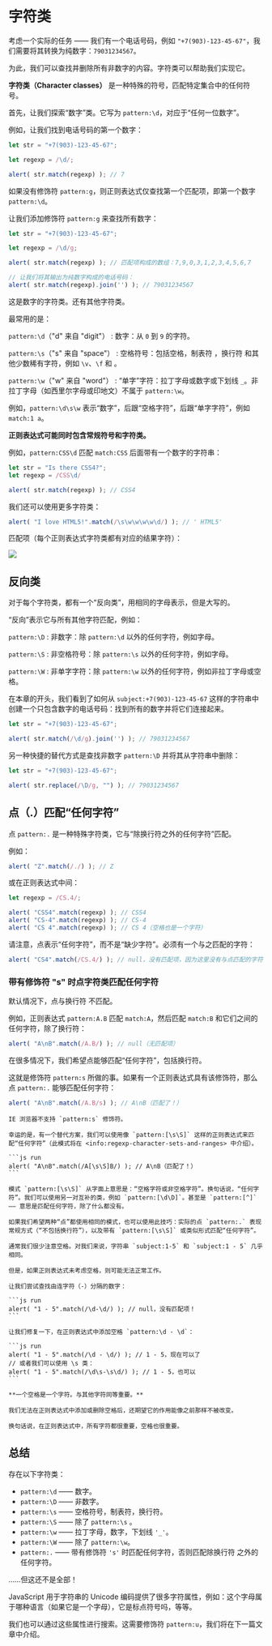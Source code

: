 # 字符类

考虑一个实际的任务 —— 我们有一个电话号码，例如 `"+7(903)-123-45-67"`，我们需要将其转换为纯数字：`79031234567`。

为此，我们可以查找并删除所有非数字的内容。字符类可以帮助我们实现它。

**字符类（Character classes）** 是一种特殊的符号，匹配特定集合中的任何符号。

首先，让我们探索“数字”类。它写为 `pattern:\d`，对应于“任何一位数字”。

例如，让我们找到电话号码的第一个数字：

```js
let str = "+7(903)-123-45-67";

let regexp = /\d/;

alert( str.match(regexp) ); // 7
```

如果没有修饰符 `pattern:g`，则正则表达式仅查找第一个匹配项，即第一个数字 `pattern:\d`。

让我们添加修饰符 `pattern:g` 来查找所有数字：

```js
let str = "+7(903)-123-45-67";

let regexp = /\d/g;

alert( str.match(regexp) ); // 匹配项构成的数组：7,9,0,3,1,2,3,4,5,6,7

// 让我们将其输出为纯数字构成的电话号码：
alert( str.match(regexp).join('') ); // 79031234567
```

这是数字的字符类。还有其他字符类。

最常用的是：

`pattern:\d`（"d" 来自 "digit"） : 数字：从 `0` 到 `9` 的字符。

`pattern:\s`（"s" 来自 "space"） : 空格符号：包括空格，制表符 ，换行符  和其他少数稀有字符，例如 `\v`、`\f` 和 。

`pattern:\w`（"w" 来自 "word"） : “单字”字符：拉丁字母或数字或下划线 `_`。非拉丁字母（如西里尔字母或印地文）不属于 `pattern:\w`。

例如，`pattern:\d\s\w` 表示“数字”，后跟“空格字符”，后跟“单字字符”，例如 `match:1 a`。

**正则表达式可能同时包含常规符号和字符类。**

例如，`pattern:CSS\d` 匹配 `match:CSS` 后面带有一个数字的字符串：

```js
let str = "Is there CSS4?";
let regexp = /CSS\d/

alert( str.match(regexp) ); // CSS4
```

我们还可以使用更多字符类：

```js
alert( "I love HTML5!".match(/\s\w\w\w\w\d/) ); // ' HTML5'
```

匹配项（每个正则表达式字符类都有对应的结果字符）：

![](love-html5-classes.svg)

## 反向类

对于每个字符类，都有一个“反向类”，用相同的字母表示，但是大写的。

“反向”表示它与所有其他字符匹配，例如：

`pattern:\D` : 非数字：除 `pattern:\d` 以外的任何字符，例如字母。

`pattern:\S` : 非空格符号：除 `pattern:\s` 以外的任何字符，例如字母。

`pattern:\W` : 非单字字符：除 `pattern:\w` 以外的任何字符，例如非拉丁字母或空格。

在本章的开头，我们看到了如何从 `subject:+7(903)-123-45-67` 这样的字符串中创建一个只包含数字的电话号码：找到所有的数字并将它们连接起来。

```js
let str = "+7(903)-123-45-67";

alert( str.match(/\d/g).join('') ); // 79031234567
```

另一种快捷的替代方式是查找非数字 `pattern:\D` 并将其从字符串中删除：

```js
let str = "+7(903)-123-45-67";

alert( str.replace(/\D/g, "") ); // 79031234567
```

## 点（.）匹配“任何字符”

点 `pattern:.` 是一种特殊字符类，它与“除换行符之外的任何字符”匹配。

例如：

```js
alert( "Z".match(/./) ); // Z
```

或在正则表达式中间：

```js
let regexp = /CS.4/;

alert( "CSS4".match(regexp) ); // CSS4
alert( "CS-4".match(regexp) ); // CS-4
alert( "CS 4".match(regexp) ); // CS 4（空格也是一个字符）
```

请注意，点表示“任何字符”，而不是“缺少字符”。必须有一个与之匹配的字符：

```js
alert( "CS4".match(/CS.4/) ); // null，没有匹配项，因为这里没有与点匹配的字符
```

### 带有修饰符 "s" 时点字符类匹配任何字符

默认情况下，点与换行符  不匹配。

例如，正则表达式 `pattern:A.B` 匹配 `match:A`，然后匹配 `match:B` 和它们之间的任何字符，除了换行符：

```js
alert( "A\nB".match(/A.B/) ); // null（无匹配项）
```

在很多情况下，我们希望点能够匹配“任何字符”，包括换行符。

这就是修饰符 `pattern:s` 所做的事。如果有一个正则表达式具有该修饰符，那么点 `pattern:.` 能够匹配任何字符：

```js
alert( "A\nB".match(/A.B/s) ); // A\nB（匹配了！）
```

````warn
IE 浏览器不支持 `pattern:s` 修饰符。

幸运的是，有一个替代方案，我们可以使用像 `pattern:[\s\S]` 这样的正则表达式来匹配“任何字符”（此模式将在 <info:regexp-character-sets-and-ranges> 中介绍）。

```js run
alert( "A\nB".match(/A[\s\S]B/) ); // A\nB（匹配了！）
```

模式 `pattern:[\s\S]` 从字面上意思是：“空格字符或非空格字符”。换句话说，“任何字符”。我们可以使用另一对互补的类，例如 `pattern:[\d\D]`。甚至是 `pattern:[^]` —— 意思是匹配任何字符，除了什么都没有。

如果我们希望两种“点”都使用相同的模式，也可以使用此技巧：实际的点 `pattern:.` 表现常规方式（“不包括换行符”），以及带有 `pattern:[\s\S]` 或类似形式匹配“任何字符”。
````

````warn
通常我们很少注意空格。对我们来说，字符串 `subject:1-5` 和 `subject:1 - 5` 几乎相同。

但是，如果正则表达式未考虑空格，则可能无法正常工作。

让我们尝试查找由连字符（-）分隔的数字：

```js run
alert( "1 - 5".match(/\d-\d/) ); // null，没有匹配项！
```

让我们修复一下，在正则表达式中添加空格 `pattern:\d - \d`：

```js run
alert( "1 - 5".match(/\d - \d/) ); // 1 - 5，现在可以了
// 或者我们可以使用 \s 类：
alert( "1 - 5".match(/\d\s-\s\d/) ); // 1 - 5，也可以
```

**一个空格是一个字符。与其他字符同等重要。**

我们无法在正则表达式中添加或删除空格后，还期望它的作用能像之前那样不被改变。

换句话说，在正则表达式中，所有字符都很重要，空格也很重要。
````

## 总结

存在以下字符类：

* `pattern:\d` —— 数字。
* `pattern:\D` —— 非数字。
* `pattern:\s` —— 空格符号，制表符，换行符。
* `pattern:\S` —— 除了 `pattern:\s` 。
* `pattern:\w` —— 拉丁字母，数字，下划线 `'_'`。
* `pattern:\W` —— 除了 `pattern:\w`。
* `pattern:.` —— 带有修饰符 `'s'` 时匹配任何字符，否则匹配除换行符  之外的任何字符。

……但这还不是全部！

JavaScript 用于字符串的 Unicode 编码提供了很多字符属性，例如：这个字母属于哪种语言（如果它是一个字母），它是标点符号吗，等等。

我们也可以通过这些属性进行搜索。这需要修饰符 `pattern:u`，我们将在下一篇文章中介绍。
